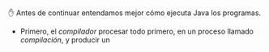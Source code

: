 :raised_hand: Antes de continuar entendamos mejor cómo ejecuta Java los programas. 

* Primero, el _compilador_ procesar todo primero, en un proceso llamado _compilación_, y producir un 